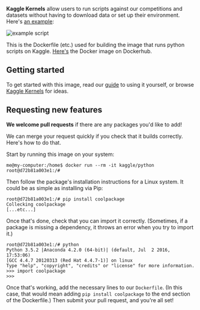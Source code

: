**Kaggle Kernels** allow users to run scripts against our competitions and datasets without having to download data or set up their environment. Here's [an example](https://www.kaggle.com/devinanzelmo/d/devinanzelmo/dota-2-matches/setting-up-a-prediction-problem-dota-2):

![example script](http://i.imgur.com/yrWycNA.png)

This is the Dockerfile (etc.) used for building the image that runs python scripts on Kaggle. [Here's](https://registry.hub.docker.com/u/kaggle/python/) the Docker image on Dockerhub.

## Getting started

To get started with this image, read our [guide](http://blog.kaggle.com/2016/02/05/how-to-get-started-with-data-science-in-containers/) to using it yourself, or browse [Kaggle Kernels](https://www.kaggle.com/kernels) for ideas.

## Requesting new features

**We welcome pull requests** if there are any packages you'd like to add!

We can merge your request quickly if you check that it builds correctly. Here's how to do that.

Start by running this image on your system:

```
me@my-computer:/home$ docker run --rm -it kaggle/python
root@d72b81a003e1:/# 
```

Then follow the package's installation instructions for a Linux system. It could be as simple as installing via Pip:

```
root@d72b81a003e1:/# pip install coolpackage
Collecking coolpackage
[...etc...]
```

Once that's done, check that you can import it correctly. (Sometimes, if a package is missing a dependency, it throws an error when you try to import it.)

```
root@d72b81a003e1:/# python
Python 3.5.2 |Anaconda 4.2.0 (64-bit)| (default, Jul  2 2016, 17:53:06)
[GCC 4.4.7 20120313 (Red Hat 4.4.7-1)] on linux
Type "help", "copyright", "credits" or "license" for more information.
>>> import coolpackage
>>>
```

Once that's working, add the necessary lines to our `Dockerfile`. (In this case, that would mean adding `pip install coolpackage` to the end section of the Dockerfile.) Then submit your pull request, and you're all set!




